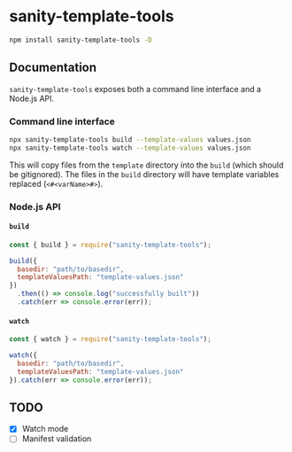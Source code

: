 # sanity-template-tools

```sh
npm install sanity-template-tools -D
```

## Documentation

`sanity-template-tools` exposes both a command line interface and a Node.js API.

### Command line interface

```sh
npx sanity-template-tools build --template-values values.json
npx sanity-template-tools watch --template-values values.json
```

This will copy files from the `template` directory into the `build` (which should be gitignored). The files in the `build` directory will have template variables replaced (`<#<varName>#>`).

### Node.js API

#### `build`

```js
const { build } = require("sanity-template-tools");

build({
  basedir: "path/to/basedir",
  templateValuesPath: "template-values.json"
})
  .then(() => console.log("successfully built"))
  .catch(err => console.error(err));
```

#### `watch`

```js
const { watch } = require("sanity-template-tools");

watch({
  basedir: "path/to/basedir",
  templateValuesPath: "template-values.json"
}).catch(err => console.error(err));
```

## TODO

- [x] Watch mode
- [ ] Manifest validation
